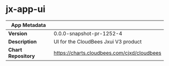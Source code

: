 # jx-app-ui

|App Metadata||
|---|---|
| **Version** | 0.0.0-snapshot-pr-1252-4 |
| **Description** | UI for the CloudBees Jxui V3 product |
| **Chart Repository** | https://charts.cloudbees.com/cjxd/cloudbees |
